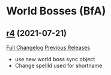 # <DBM> World Bosses (BfA)

## [r4](https://github.com/DeadlyBossMods/DBM-BfA/tree/r4) (2021-07-21)
[Full Changelog](https://github.com/DeadlyBossMods/DBM-BfA/compare/r3...r4) [Previous Releases](https://github.com/DeadlyBossMods/DBM-BfA/releases)

- use new world boss sync object  
- Change spellId used for shortname  
